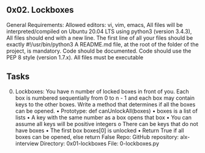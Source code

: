 0x02. Lockboxes
--------------------------------------------
General Requirements: Allowed editors: vi, vim, emacs, All files will be interpreted/compiled on Ubuntu 20.04 LTS using python3 (version 3.4.3), All files should end with a new line. The first line of all your files should be exactly #!/usr/bin/python3 A README.md file, at the root of the folder of the project, is mandatory. Code should be documented. Code should use the PEP 8 style (version 1.7.x). All files must be executable

Tasks
---------------------------------------------------------
0. Lockboxes: You have n number of locked boxes in front of you. Each box is numbered sequentially from 0 to n - 1 and each box may contain keys to the other boxes. Write a method that determines if all the boxes can be opened.
•       Prototype: def canUnlockAll(boxes)
•       boxes is a list of lists
•       A key with the same number as a box opens that box
•       You can assume all keys will be positive integers
o       There can be keys that do not have boxes
•       The first box boxes[0] is unlocked
•       Return True if all boxes can be opened, else return False
Repo: GitHub repository: alx-interview Directory: 0x01-lockboxes File: 0-lockboxes.py
